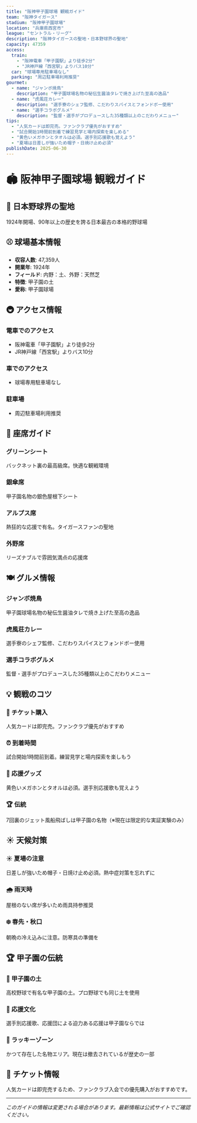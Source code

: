 ```yaml
---
title: "阪神甲子園球場 観戦ガイド"
team: "阪神タイガース"
stadium: "阪神甲子園球場"
location: "兵庫県西宮市"
league: "セントラル・リーグ"
description: "阪神タイガースの聖地・日本野球界の聖地"
capacity: 47359
access:
  train: 
    - "阪神電車「甲子園駅」より徒歩2分"
    - "JR神戸線「西宮駅」よりバス10分"
  car: "球場専用駐車場なし"
  parking: "周辺駐車場利用推奨"
gourmet:
  - name: "ジャンボ焼鳥"
    description: "甲子園球場名物の秘伝生醤油タレで焼き上げた至高の逸品"
  - name: "虎風荘カレー"
    description: "選手寮のシェフ監修、こだわりスパイスとフォンドボー使用"
  - name: "選手コラボグルメ"
    description: "監督・選手がプロデュースした35種類以上のこだわりメニュー"
tips:
  - "人気カードは即完売。ファンクラブ優先がおすすめ"
  - "試合開始1時間前到着で練習見学と場内探索を楽しめる"
  - "黄色いメガホンとタオルは必須。選手別応援歌も覚えよう"
  - "夏場は日差しが強いため帽子・日焼け止め必須"
publishDate: 2025-06-30
---
```


# 🏟️ 阪神甲子園球場 観戦ガイド

## 🌟 日本野球界の聖地

1924年開場、90年以上の歴史を誇る日本最古の本格的野球場

## ⚾ 球場基本情報

- **収容人数**: 47,359人
- **開業年**: 1924年
- **フィールド**: 内野：土、外野：天然芝
- **特徴**: 甲子園の土
- **愛称**: 甲子園球場

## 🚇 アクセス情報

### 電車でのアクセス
- 阪神電車「甲子園駅」より徒歩2分
- JR神戸線「西宮駅」よりバス10分

### 車でのアクセス
- 球場専用駐車場なし

### 駐車場
- 周辺駐車場利用推奨

## 💺 座席ガイド

### グリーンシート
バックネット裏の最高級席。快適な観戦環境

### 銀傘席
甲子園名物の銀色屋根下シート

### アルプス席
熱狂的な応援で有名。タイガースファンの聖地

### 外野席
リーズナブルで雰囲気満点の応援席

## 🍽️ グルメ情報

### ジャンボ焼鳥
甲子園球場名物の秘伝生醤油タレで焼き上げた至高の逸品

### 虎風荘カレー
選手寮のシェフ監修、こだわりスパイスとフォンドボー使用

### 選手コラボグルメ
監督・選手がプロデュースした35種類以上のこだわりメニュー

## 💡 観戦のコツ

### 🎫 チケット購入
人気カードは即完売。ファンクラブ優先がおすすめ

### ⏰ 到着時間
試合開始1時間前到着。練習見学と場内探索を楽しもう

### 🎌 応援グッズ
黄色いメガホンとタオルは必須。選手別応援歌も覚えよう

### 🏆 伝統
7回裏のジェット風船飛ばしは甲子園の名物（※現在は限定的な実証実験のみ）

## ☀️ 天候対策

### ☀️ 夏場の注意
日差しが強いため帽子・日焼け止め必須。熱中症対策を忘れずに

### 🌧️ 雨天時
屋根のない席が多いため雨具持参推奨

### ❄️ 春先・秋口
朝晩の冷え込みに注意。防寒具の準備を

## 🏆 甲子園の伝統

### 🌱 甲子園の土
高校野球で有名な甲子園の土。プロ野球でも同じ土を使用

### 🎵 応援文化
選手別応援歌、応援団による迫力ある応援は甲子園ならでは

### 🎯 ラッキーゾーン
かつて存在した名物エリア。現在は撤去されているが歴史の一部

## 🎫 チケット情報

人気カードは即完売するため、ファンクラブ入会での優先購入がおすすめです。

---

*このガイドの情報は変更される場合があります。最新情報は公式サイトでご確認ください。*